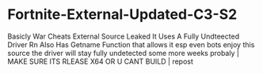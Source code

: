 # Fortnite-External-Updated-C3-S2
Basicly War Cheats External Source Leaked It Uses A Fully Undteected Driver Rn Also Has Getname Function that allows it esp even bots enjoy this source the driver will stay fully undetected some more weeks probaly | MAKE SURE ITS RLEASE X64 OR U CANT BUILD | repost
